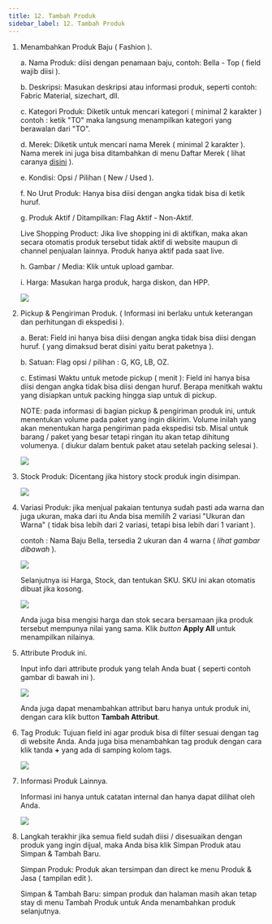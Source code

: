 ```yaml
---
title: 12. Tambah Produk
sidebar_label: 12. Tambah Produk
---
```

1. Menambahkan Produk Baju ( Fashion ).

   a. N﻿ama Produk: diisi dengan penamaan baju, contoh: Bella - Top ( field wajib diisi ).

   b. D﻿eskripsi: Masukan deskripsi atau informasi produk, seperti contoh: Fabric Material, sizechart, dll. 

   c. K﻿ategori Produk: Diketik untuk mencari kategori ( minimal 2 karakter ) contoh : ketik "TO" maka langsung menampilkan kategori yang berawalan dari "TO".

   d﻿. Merek: Diketik untuk mencari nama Merek ( minimal 2 karakter ). Nama merek ini juga bisa ditambahkan di menu Daftar Merek ( lihat caranya [disini](https://onee.netlify.app/dashboard/cara-menambahkan-daftar-merek) ).

   e. K﻿ondisi: Opsi / Pilihan ( New / Used ).

   f. N﻿o Urut Produk: Hanya bisa diisi dengan angka tidak bisa di ketik huruf.

   g. P﻿roduk Aktif / Ditampilkan: Flag Aktif - Non-Aktif.

      L﻿ive Shopping Product: Jika live shopping ini di aktifkan, maka akan secara otomatis produk tersebut tidak aktif di website maupun di channel penjualan lainnya. Produk hanya aktif pada saat live.

   h﻿. Gambar / Media: Klik untuk upload gambar.

   i﻿. Harga: Masukan harga produk, harga diskon, dan HPP.

   ![](/img/12.-tambah-produk-input-produk.png)
2. P﻿ickup & Pengiriman Produk. ( Informasi ini berlaku untuk keterangan dan perhitungan di ekspedisi ). 

   a﻿. Berat: Field ini hanya bisa diisi dengan angka tidak bisa diisi dengan huruf. ( yang dimaksud berat disini yaitu berat paketnya ). 

   b﻿. Satuan: Flag opsi / pilihan : G, KG, LB, OZ.

   c﻿. Estimasi Waktu untuk metode pickup ( menit ): Field ini hanya bisa diisi dengan angka tidak bisa diisi dengan huruf. Berapa menitkah waktu yang disiapkan untuk packing hingga siap untuk di pickup. 

   N﻿OTE: pada informasi di bagian pickup & pengiriman produk ini, untuk menentukan volume pada paket yang ingin dikirim. Volume inilah yang akan menentukan harga pengiriman pada ekspedisi tsb. Misal untuk barang / paket yang besar tetapi ringan itu akan tetap dihitung volumenya. ( diukur dalam bentuk paket atau setelah packing selesai ).

   ![](/img/12.-section-pickup-pengiriman-barang.png)
3. S﻿tock Produk: Dicentang jika history stock produk ingin disimpan.

   ![](/img/12.-section-stock-produk-centang-.png)
4. V﻿ariasi Produk: jika menjual pakaian tentunya sudah pasti ada warna dan juga ukuran, maka dari itu Anda bisa memilih 2 variasi "Ukuran dan Warna" ( tidak bisa lebih dari 2 variasi, tetapi bisa lebih dari 1 variant ). 

   c﻿ontoh : Nama Baju Bella, tersedia 2 ukuran dan 4 warna ( *lihat gambar dibawah* ).

   ![](/img/12.-variasi-produk.png)

   S﻿elanjutnya isi Harga, Stock, dan tentukan SKU. SKU ini akan otomatis dibuat jika kosong.

   ![](/img/12.-section-pengisian-harga-dan-stock-pada-variasi-produk.png)

   A﻿nda juga bisa mengisi harga dan stok secara bersamaan jika produk tersebut mempunya nilai yang sama. Klik *button* **Apply All** untuk menampilkan nilainya.
5. A﻿ttribute Produk ini. 

   I﻿nput info dari attribute produk yang telah Anda buat ( seperti contoh gambar di bawah ini ).

   ![](/img/12.-section-input-attribute-produk-kategori-top-.png)

   A﻿nda juga dapat menambahkan attribut baru hanya untuk produk ini, dengan cara klik button **Tambah Attribut**.
6. T﻿ag Produk: Tujuan field ini agar produk bisa di filter sesuai dengan tag di website Anda. Anda juga bisa menambahkan tag produk dengan cara klik tanda **+** yang ada di samping kolom tags.

   ![](/img/12.-tambah-produk-tag-produk.png)
7. I﻿nformasi Produk Lainnya. 

   I﻿nformasi ini hanya untuk catatan internal dan hanya dapat dilihat oleh Anda.

   ![](/img/12.-section-informasi-produk-lainnya.png)
8. L﻿angkah terakhir jika semua field sudah diisi / disesuaikan dengan produk yang ingin dijual, maka Anda bisa klik Simpan Produk atau Simpan & Tambah Baru. 

   S﻿impan Produk: Produk akan tersimpan dan direct ke menu Produk & Jasa ( tampilan edit ).

   S﻿impan & Tambah Baru: simpan produk dan halaman masih akan tetap stay di menu Tambah Produk untuk Anda menambahkan produk selanjutnya.